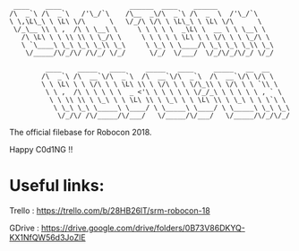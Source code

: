 ```
 ____    ____                 ______  ____    ______
/\  _`\ /\  _`\   /'\_/`\    /\__  _\/\  _`\ /\  _  \  /'\_/`\
\ \,\L\_\ \ \L\ \/\      \   \/_/\ \/\ \ \L\_\ \ \L\ \/\      \
 \/_\__ \\ \ ,  /\ \ \__\ \     \ \ \ \ \  _\L\ \  __ \ \ \__\ \
   /\ \L\ \ \ \\ \\ \ \_/\ \     \ \ \ \ \ \L\ \ \ \/\ \ \ \_/\ \
   \ `\____\ \_\ \_\ \_\\ \_\     \ \_\ \ \____/\ \_\ \_\ \_\\ \_\
    \/_____/\/_/\/ /\/_/ \/_/      \/_/  \/___/  \/_/\/_/\/_/ \/_/
    
         ____    _____   ____     _____   ____     _____   __  __
        /\  _`\ /\  __`\/\  _`\  /\  __`\/\  _`\  /\  __`\/\ \/\ \
        \ \ \L\ \ \ \/\ \ \ \L\ \\ \ \/\ \ \ \/\_\\ \ \/\ \ \ `\\ \
         \ \ ,  /\ \ \ \ \ \  _ <'\ \ \ \ \ \ \/_/_\ \ \ \ \ \ , ` \
          \ \ \\ \\ \ \_\ \ \ \L\ \\ \ \_\ \ \ \L\ \\ \ \_\ \ \ \`\ \
           \ \_\ \_\ \_____\ \____/ \ \_____\ \____/ \ \_____\ \_\ \_\
            \/_/\/ /\/_____/\/___/   \/_____/\/___/   \/_____/\/_/\/_/

```

The official filebase for Robocon 2018. 

Happy C0d1NG !!
  
# Useful links:

Trello : https://trello.com/b/28HB26lT/srm-robocon-18

GDrive : https://drive.google.com/drive/folders/0B73V86DKYQ-KX1NfQW56d3JoZlE
